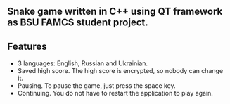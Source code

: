 ## Snake game written in C++ using QT framework as BSU FAMCS student project.

## Features
- 3 languages: English, Russian and Ukrainian.
- Saved high score. The high score is encrypted, so nobody can change it.
- Pausing. To pause the game, just press the space key.
- Continuing. You do not have to restart the application to play again.
